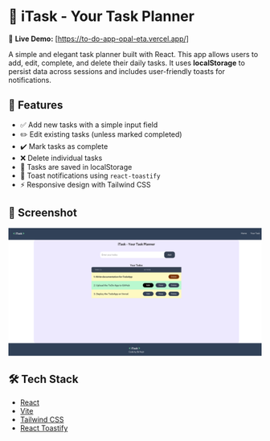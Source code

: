 # 📝 iTask - Your Task Planner

🔗 **Live Demo:** [https://to-do-app-opal-eta.vercel.app/]

A simple and elegant task planner built with React. This app allows users to add, edit, complete, and delete their daily tasks. It uses **localStorage** to persist data across sessions and includes user-friendly toasts for notifications.

## 🚀 Features

- ✅ Add new tasks with a simple input field
- ✏️ Edit existing tasks (unless marked completed)
- ✔️ Mark tasks as complete
- ❌ Delete individual tasks
- 💾 Tasks are saved in localStorage
- 🔔 Toast notifications using `react-toastify`
- ⚡ Responsive design with Tailwind CSS

## 📸 Screenshot

![iTask UI Screenshot](Screenshot.png) <!-- Add a screenshot file if needed -->

## 🛠️ Tech Stack

- [React](https://reactjs.org/)
- [Vite](https://vitejs.dev/)
- [Tailwind CSS](https://tailwindcss.com/)
- [React Toastify](https://fkhadra.github.io/react-toastify/)

